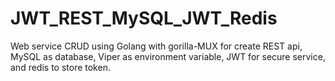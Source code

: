 # JWT_REST_MySQL_JWT_Redis
Web service CRUD using Golang with gorilla-MUX for create REST api, MySQL as database, Viper as environment variable, JWT for secure service, and redis to store token.

